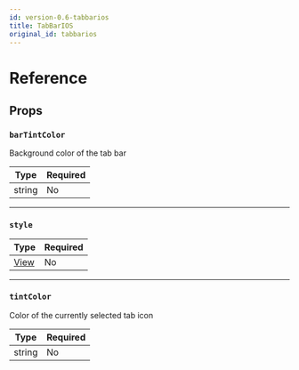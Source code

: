 ```yaml
---
id: version-0.6-tabbarios
title: TabBarIOS
original_id: tabbarios
---
```


# Reference

## Props

### `barTintColor`

Background color of the tab bar

| Type   | Required |
| ------ | -------- |
| string | No       |

---

### `style`

| Type                  | Required |
| --------------------- | -------- |
| [View](view.md#style) | No       |

---

### `tintColor`

Color of the currently selected tab icon

| Type   | Required |
| ------ | -------- |
| string | No       |

